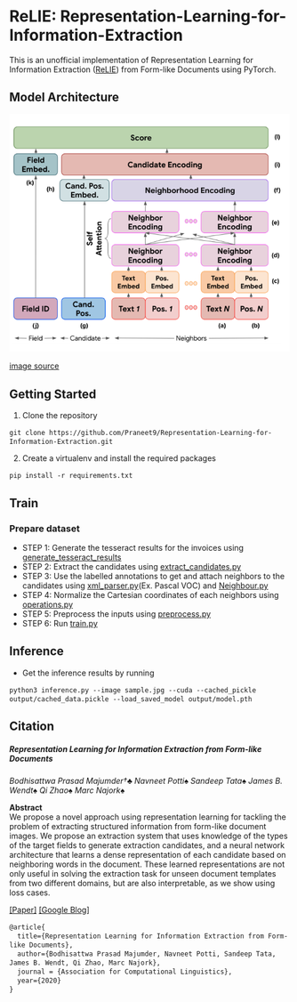 # ReLIE: Representation-Learning-for-Information-Extraction
This is an unofficial implementation of Representation Learning for Information Extraction ([ReLIE](https://research.google/pubs/pub49122/)) from Form-like Documents using PyTorch.

## Model Architecture

![Architecture](./assets/images/scoring_network.png)

[image source](https://storage.googleapis.com/pub-tools-public-publication-data/pdf/59f3bb33216eae711b36f3d8b3ee3cc67058803f.pdf)

## Getting Started

1. Clone the repository
```
git clone https://github.com/Praneet9/Representation-Learning-for-Information-Extraction.git
```
2. Create a virtualenv and install the required packages
```
pip install -r requirements.txt
```

## Train
### Prepare dataset  
* STEP 1: Generate the tesseract results for the invoices using [generate_tesseract_results](utils/generate_tesseract_results.py)
* STEP 2: Extract the candidates using [extract_candidates.py](utils/extract_candidates.py)
* STEP 3: Use the labelled annotations to get and attach neighbors to the candidates using [xml_parser.py](utils/xml_parser.py)(Ex. Pascal VOC) and [Neighbour.py](utils/Neighbour.py)
* STEP 4: Normalize the Cartesian coordinates of each neighbors using [operations.py](utils/operations.py)
* STEP 5: Preprocess the inputs using [preprocess.py](utils/preprocess.py)
* STEP 6: Run [train.py](train.py)

## Inference
* Get the inference results by running
```
python3 inference.py --image sample.jpg --cuda --cached_pickle output/cached_data.pickle --load_saved_model output/model.pth
```

## Citation

##### Representation Learning for Information Extraction from Form-like Documents
_Bodhisattwa Prasad Majumder†♣ Navneet Potti♠ Sandeep Tata♠
James B. Wendt♠ Qi Zhao♠ Marc Najork♠_ <br>

**Abstract** <br>
We propose a novel approach using representation learning for tackling the problem of extracting structured information from form-like
document images. We propose an extraction
system that uses knowledge of the types of the
target fields to generate extraction candidates,
and a neural network architecture that learns a
dense representation of each candidate based
on neighboring words in the document. These
learned representations are not only useful in
solving the extraction task for unseen document templates from two different domains,
but are also interpretable, as we show using
loss cases.

[[Paper]](https://storage.googleapis.com/pub-tools-public-publication-data/pdf/59f3bb33216eae711b36f3d8b3ee3cc67058803f.pdf) [[Google Blog]](https://ai.googleblog.com/2020/06/extracting-structured-data-from.html) 

```
@article{
  title={Representation Learning for Information Extraction from Form-like Documents},
  author={Bodhisattwa Prasad Majumder, Navneet Potti, Sandeep Tata, James B. Wendt, Qi Zhao, Marc Najork},
  journal = {Association for Computational Linguistics},
  year={2020}
}
```